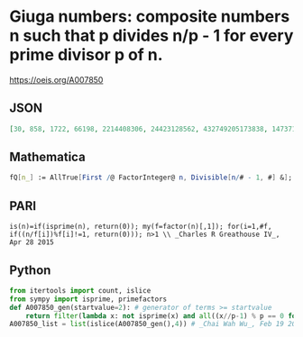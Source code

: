 # Giuga numbers: composite numbers n such that p divides n/p \- 1 for every prime divisor p of n\.
https://oeis.org/A007850
## JSON
```JSON
[30, 858, 1722, 66198, 2214408306, 24423128562, 432749205173838, 14737133470010574, 550843391309130318, 244197000982499715087866346, 554079914617070801288578559178, 1910667181420507984555759916338506]
```
## Mathematica
```Mathematica
fQ[n_] := AllTrue[First /@ FactorInteger@ n, Divisible[n/# - 1, #] &]; Select[Range@ 100000, CompositeQ@ # && fQ@ # &] (* _Michael De Vlieger_, Oct 05 2015 *)
```
## PARI
```PARI
is(n)=if(isprime(n), return(0)); my(f=factor(n)[,1]); for(i=1,#f, if((n/f[i])%f[i]!=1, return(0))); n>1 \\ _Charles R Greathouse IV_, Apr 28 2015
```
## Python
```Python
from itertools import count, islice
from sympy import isprime, primefactors
def A007850_gen(startvalue=2): # generator of terms >= startvalue
    return filter(lambda x: not isprime(x) and all((x//p-1) % p == 0 for p in primefactors(x)), count(max(startvalue,2)))
A007850_list = list(islice(A007850_gen(),4)) # _Chai Wah Wu_, Feb 19 2022
```
